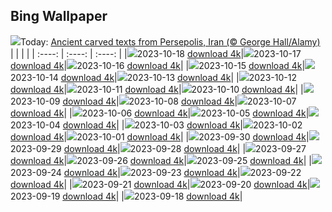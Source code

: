 ## Bing Wallpaper
![](./wallpaper/2023-10-18.jpg)Today: [Ancient carved texts from Persepolis, Iran (© George Hall/Alamy)](./wallpaper/2023-10-18.jpg)
|      |      |      |
| :----: | :----: | :----: |
|![](./wallpaper/2023-10-18_sm.jpg)2023-10-18 [download 4k](./wallpaper/2023-10-18.jpg)|![](./wallpaper/2023-10-17_sm.jpg)2023-10-17 [download 4k](./wallpaper/2023-10-17.jpg)|![](./wallpaper/2023-10-16_sm.jpg)2023-10-16 [download 4k](./wallpaper/2023-10-16.jpg)|
|![](./wallpaper/2023-10-15_sm.jpg)2023-10-15 [download 4k](./wallpaper/2023-10-15.jpg)|![](./wallpaper/2023-10-14_sm.jpg)2023-10-14 [download 4k](./wallpaper/2023-10-14.jpg)|![](./wallpaper/2023-10-13_sm.jpg)2023-10-13 [download 4k](./wallpaper/2023-10-13.jpg)|
|![](./wallpaper/2023-10-12_sm.jpg)2023-10-12 [download 4k](./wallpaper/2023-10-12.jpg)|![](./wallpaper/2023-10-11_sm.jpg)2023-10-11 [download 4k](./wallpaper/2023-10-11.jpg)|![](./wallpaper/2023-10-10_sm.jpg)2023-10-10 [download 4k](./wallpaper/2023-10-10.jpg)|
|![](./wallpaper/2023-10-09_sm.jpg)2023-10-09 [download 4k](./wallpaper/2023-10-09.jpg)|![](./wallpaper/2023-10-08_sm.jpg)2023-10-08 [download 4k](./wallpaper/2023-10-08.jpg)|![](./wallpaper/2023-10-07_sm.jpg)2023-10-07 [download 4k](./wallpaper/2023-10-07.jpg)|
|![](./wallpaper/2023-10-06_sm.jpg)2023-10-06 [download 4k](./wallpaper/2023-10-06.jpg)|![](./wallpaper/2023-10-05_sm.jpg)2023-10-05 [download 4k](./wallpaper/2023-10-05.jpg)|![](./wallpaper/2023-10-04_sm.jpg)2023-10-04 [download 4k](./wallpaper/2023-10-04.jpg)|
|![](./wallpaper/2023-10-03_sm.jpg)2023-10-03 [download 4k](./wallpaper/2023-10-03.jpg)|![](./wallpaper/2023-10-02_sm.jpg)2023-10-02 [download 4k](./wallpaper/2023-10-02.jpg)|![](./wallpaper/2023-10-01_sm.jpg)2023-10-01 [download 4k](./wallpaper/2023-10-01.jpg)|
|![](./wallpaper/2023-09-30_sm.jpg)2023-09-30 [download 4k](./wallpaper/2023-09-30.jpg)|![](./wallpaper/2023-09-29_sm.jpg)2023-09-29 [download 4k](./wallpaper/2023-09-29.jpg)|![](./wallpaper/2023-09-28_sm.jpg)2023-09-28 [download 4k](./wallpaper/2023-09-28.jpg)|
|![](./wallpaper/2023-09-27_sm.jpg)2023-09-27 [download 4k](./wallpaper/2023-09-27.jpg)|![](./wallpaper/2023-09-26_sm.jpg)2023-09-26 [download 4k](./wallpaper/2023-09-26.jpg)|![](./wallpaper/2023-09-25_sm.jpg)2023-09-25 [download 4k](./wallpaper/2023-09-25.jpg)|
|![](./wallpaper/2023-09-24_sm.jpg)2023-09-24 [download 4k](./wallpaper/2023-09-24.jpg)|![](./wallpaper/2023-09-23_sm.jpg)2023-09-23 [download 4k](./wallpaper/2023-09-23.jpg)|![](./wallpaper/2023-09-22_sm.jpg)2023-09-22 [download 4k](./wallpaper/2023-09-22.jpg)|
|![](./wallpaper/2023-09-21_sm.jpg)2023-09-21 [download 4k](./wallpaper/2023-09-21.jpg)|![](./wallpaper/2023-09-20_sm.jpg)2023-09-20 [download 4k](./wallpaper/2023-09-20.jpg)|![](./wallpaper/2023-09-19_sm.jpg)2023-09-19 [download 4k](./wallpaper/2023-09-19.jpg)|
|![](./wallpaper/2023-09-18_sm.jpg)2023-09-18 [download 4k](./wallpaper/2023-09-18.jpg)|